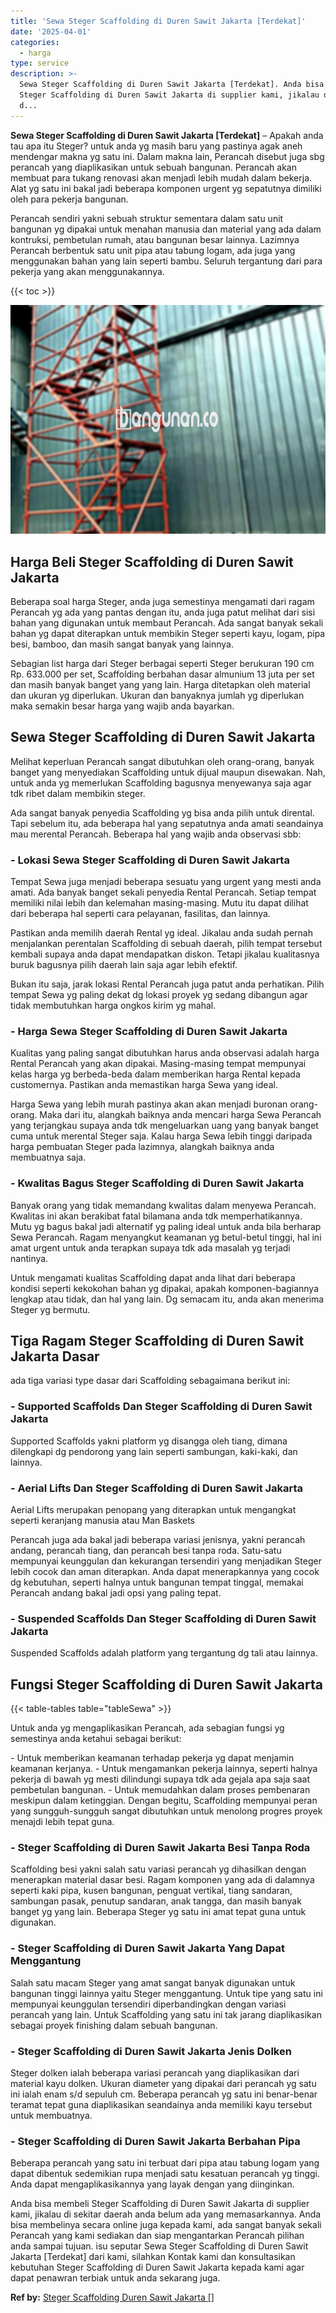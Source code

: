 ```yaml
---
title: 'Sewa Steger Scaffolding di Duren Sawit Jakarta [Terdekat]'
date: '2025-04-01'
categories:
  - harga
type: service
description: >-
  Sewa Steger Scaffolding di Duren Sawit Jakarta [Terdekat]. Anda bisa membeli
  Steger Scaffolding di Duren Sawit Jakarta di supplier kami, jikalau di sekitar
  d...
---
```


**Sewa Steger Scaffolding di Duren Sawit Jakarta \[Terdekat\]** – Apakah anda tau apa itu Steger? untuk anda yg masih baru yang pastinya agak aneh mendengar makna yg satu ini. Dalam makna lain, Perancah disebut juga sbg perancah yang diaplikasikan untuk sebuah bangunan. Perancah akan membuat para tukang renovasi akan menjadi lebih mudah dalam bekerja. Alat yg satu ini bakal jadi beberapa komponen urgent yg sepatutnya dimiliki oleh para pekerja bangunan.

Perancah sendiri yakni sebuah struktur sementara dalam satu unit bangunan yg dipakai untuk menahan manusia dan material yang ada dalam kontruksi, pembetulan rumah, atau bangunan besar lainnya. Lazimnya Perancah berbentuk satu unit pipa atau tabung logam, ada juga yang menggunakan bahan yang lain seperti bambu. Seluruh tergantung dari para pekerja yang akan menggunakannya.

{{< toc >}}

![Sewa Steger Scaffolding di Duren Sawit Jakarta [Terdekat]](/images/sewa-scaffolding-steger-18.png)

## Harga Beli Steger Scaffolding di Duren Sawit Jakarta

Beberapa soal harga Steger, anda juga semestinya mengamati dari ragam Perancah yg ada yang pantas dengan itu, anda juga patut melihat dari sisi bahan yang digunakan untuk membaut Perancah. Ada sangat banyak sekali bahan yg dapat diterapkan untuk membikin Steger seperti kayu, logam, pipa besi, bamboo, dan masih sangat banyak yang lainnya.

Sebagian list harga dari Steger berbagai seperti Steger berukuran 190 cm Rp. 633.000 per set, Scaffolding berbahan dasar almunium 13 juta per set dan masih banyak banget yang yang lain. Harga ditetapkan oleh material dan ukuran yg diperlukan. Ukuran dan banyaknya jumlah yg diperlukan maka semakin besar harga yang wajib anda bayarkan.

## Sewa Steger Scaffolding di Duren Sawit Jakarta

Melihat keperluan Perancah sangat dibutuhkan oleh orang-orang, banyak banget yang menyediakan Scaffolding untuk dijual maupun disewakan. Nah, untuk anda yg memerlukan Scaffolding bagusnya menyewanya saja agar tdk ribet dalam membikin steger.

Ada sangat banyak penyedia Scaffolding yg bisa anda pilih untuk dirental. Tapi sebelum itu, ada beberapa hal yang sepatutnya anda amati seandainya mau merental Perancah. Beberapa hal yang wajib anda observasi sbb:

### \- Lokasi Sewa Steger Scaffolding di Duren Sawit Jakarta

Tempat Sewa juga menjadi beberapa sesuatu yang urgent yang mesti anda amati. Ada banyak banget sekali penyedia Rental Perancah. Setiap tempat memiliki nilai lebih dan kelemahan masing-masing. Mutu itu dapat dilihat dari beberapa hal seperti cara pelayanan, fasilitas, dan lainnya.

Pastikan anda memilih daerah Rental yg ideal. Jikalau anda sudah pernah menjalankan perentalan Scaffolding di sebuah daerah, pilih tempat tersebut kembali supaya anda dapat mendapatkan diskon. Tetapi jikalau kualitasnya buruk bagusnya pilih daerah lain saja agar lebih efektif.

Bukan itu saja, jarak lokasi Rental Perancah juga patut anda perhatikan. Pilih tempat Sewa yg paling dekat dg lokasi proyek yg sedang dibangun agar tidak membutuhkan harga ongkos kirim yg mahal.

### \- Harga Sewa Steger Scaffolding di Duren Sawit Jakarta

Kualitas yang paling sangat dibutuhkan harus anda observasi adalah harga Rental Perancah yang akan dipakai. Masing-masing tempat mempunyai kelas harga yg berbeda-beda dalam memberikan harga Rental kepada customernya. Pastikan anda memastikan harga Sewa yang ideal.

Harga Sewa yang lebih murah pastinya akan akan menjadi buronan orang-orang. Maka dari itu, alangkah baiknya anda mencari harga Sewa Perancah yang terjangkau supaya anda tdk mengeluarkan uang yang banyak banget cuma untuk merental Steger saja. Kalau harga Sewa lebih tinggi daripada harga pembuatan Steger pada lazimnya, alangkah baiknya anda membuatnya saja.

### \- Kwalitas Bagus Steger Scaffolding di Duren Sawit Jakarta

Banyak orang yang tidak memandang kwalitas dalam menyewa Perancah. Kwalitas ini akan berakibat fatal bilamana anda tdk memperhatikannya. Mutu yg bagus bakal jadi alternatif yg paling ideal untuk anda bila berharap Sewa Perancah. Ragam menyangkut keamanan yg betul-betul tinggi, hal ini amat urgent untuk anda terapkan supaya tdk ada masalah yg terjadi nantinya.

Untuk mengamati kualitas Scaffolding dapat anda lihat dari beberapa kondisi seperti kekokohan bahan yg dipakai, apakah komponen-bagiannya lengkap atau tidak, dan hal yang lain. Dg semacam itu, anda akan menerima Steger yg bermutu.

## Tiga Ragam Steger Scaffolding di Duren Sawit Jakarta Dasar

ada tiga variasi type dasar dari Scaffolding sebagaimana berikut ini:

### \- Supported Scaffolds Dan Steger Scaffolding di Duren Sawit Jakarta

Supported Scaffolds yakni platform yg disangga oleh tiang, dimana dilengkapi dg pendorong yang lain seperti sambungan, kaki-kaki, dan lainnya.

### \- Aerial Lifts Dan Steger Scaffolding di Duren Sawit Jakarta

Aerial Lifts merupakan penopang yang diterapkan untuk mengangkat seperti keranjang manusia atau Man Baskets

Perancah juga ada bakal jadi beberapa variasi jenisnya, yakni perancah andang, perancah tiang, dan perancah besi tanpa roda. Satu-satu mempunyai keunggulan dan kekurangan tersendiri yang menjadikan Steger lebih cocok dan aman diterapkan. Anda dapat menerapkannya yang cocok dg kebutuhan, seperti halnya untuk bangunan tempat tinggal, memakai Perancah andang bakal jadi opsi yang paling tepat.

### \- Suspended Scaffolds Dan Steger Scaffolding di Duren Sawit Jakarta

Suspended Scaffolds adalah platform yang tergantung dg tali atau lainnya.

## Fungsi Steger Scaffolding di Duren Sawit Jakarta

{{< table-tables table="tableSewa" >}}

Untuk anda yg mengaplikasikan Perancah, ada sebagian fungsi yg semestinya anda ketahui sebagai berikut:

\- Untuk memberikan keamanan terhadap pekerja yg dapat menjamin keamanan kerjanya. - Untuk mengamankan pekerja lainnya, seperti halnya pekerja di bawah yg mesti dilindungi supaya tdk ada gejala apa saja saat pembetulan bangunan. - Untuk memudahkan dalam proses pembenaran meskipun dalam ketinggian. Dengan begitu, Scaffolding mempunyai peran yang sungguh-sungguh sangat dibutuhkan untuk menolong progres proyek menajdi lebih tepat guna.

### \- Steger Scaffolding di Duren Sawit Jakarta Besi Tanpa Roda

Scaffolding besi yakni salah satu variasi perancah yg dihasilkan dengan menerapkan material dasar besi. Ragam komponen yang ada di dalamnya seperti kaki pipa, kusen bangunan, penguat vertikal, tiang sandaran, sambungan pasak, penutup sandaran, anak tangga, dan masih banyak banget yg yang lain. Beberapa Steger yg satu ini amat tepat guna untuk digunakan.

### \- Steger Scaffolding di Duren Sawit Jakarta Yang Dapat Menggantung

Salah satu macam Steger yang amat sangat banyak digunakan untuk bangunan tinggi lainnya yaitu Steger menggantung. Untuk tipe yang satu ini mempunyai keunggulan tersendiri diperbandingkan dengan variasi perancah yang lain. Untuk Scaffolding yang satu ini tak jarang diaplikasikan sebagai proyek finishing dalam sebuah bangunan.

### \- Steger Scaffolding di Duren Sawit Jakarta Jenis Dolken

Steger dolken ialah beberapa variasi perancah yang diaplikasikan dari material kayu dolken. Ukuran diameter yang dipakai dari perancah yg satu ini ialah enam s/d sepuluh cm. Beberapa perancah yg satu ini benar-benar teramat tepat guna diaplikasikan seandainya anda memiliki kayu tersebut untuk membuatnya.

### \- Steger Scaffolding di Duren Sawit Jakarta Berbahan Pipa

Beberapa perancah yang satu ini terbuat dari pipa atau tabung logam yang dapat dibentuk sedemikian rupa menjadi satu kesatuan perancah yg tinggi. Anda dapat mengaplikasikannya yang layak dengan yang diinginkan.

Anda bisa membeli Steger Scaffolding di Duren Sawit Jakarta di supplier kami, jikalau di sekitar daerah anda belum ada yang memasarkannya. Anda bisa membelinya secara online juga kepada kami, ada sangat banyak sekali Perancah yang kami sediakan dan siap mengantarkan Perancah pilihan anda sampai tujuan. isu seputar Sewa Steger Scaffolding di Duren Sawit Jakarta \[Terdekat\] dari kami, silahkan Kontak kami dan konsultasikan kebutuhan Steger Scaffolding di Duren Sawit Jakarta kepada kami agar dapat penawran terbiak untuk anda sekarang juga.

**Ref by:** [Steger Scaffolding Duren Sawit Jakarta []](https://id.wikipedia.org/wiki/Steger)
